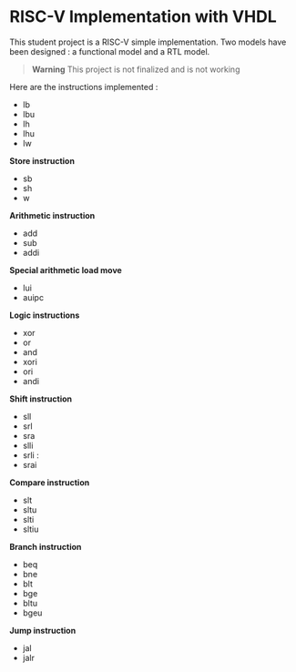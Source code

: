 # RISC-V Implementation with VHDL

This student project is a RISC-V simple implementation. Two models have been designed : a functional model and a RTL model.

> **Warning**
> This project is not finalized and is not working



Here are the instructions implemented :
* lb
* lbu 
* lh 
* lhu 
* lw 

__Store instruction__
* sb 
* sh 
* w 

__Arithmetic instruction__
* add 
* sub 
* addi 

__Special arithmetic load move__
* lui 
* auipc 

__Logic instructions__
* xor 
* or 
* and 
* xori 
* ori 
* andi 

__Shift instruction__
* sll 
* srl 
* sra 
* slli 
* srli :
* srai 

__Compare instruction__
* slt 
* sltu 
* slti 
* sltiu 

__Branch instruction__
* beq 
* bne 
* blt 
* bge 
* bltu 
* bgeu 

__Jump instruction__
* jal 
* jalr